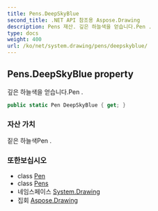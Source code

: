 ```yaml
---
title: Pens.DeepSkyBlue
second_title: .NET API 참조용 Aspose.Drawing
description: Pens 재산. 깊은 하늘색을 얻습니다.Pen .
type: docs
weight: 400
url: /ko/net/system.drawing/pens/deepskyblue/
---
```

## Pens.DeepSkyBlue property

깊은 하늘색을 얻습니다.Pen .

```csharp
public static Pen DeepSkyBlue { get; }
```

### 자산 가치

짙은 하늘색Pen .

### 또한보십시오

* class [Pen](../../pen/)
* class [Pens](../)
* 네임스페이스 [System.Drawing](../../pens/)
* 집회 [Aspose.Drawing](../../../)


